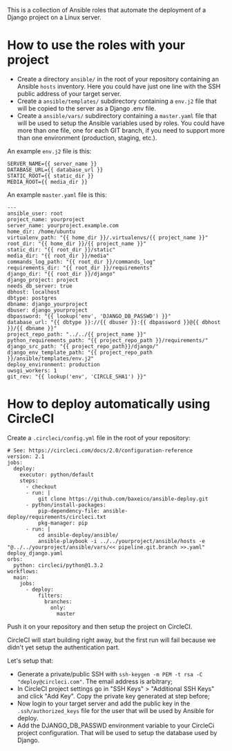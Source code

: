 This is a collection of Ansible roles that automate the deployment of a Django project on a Linux server.

# How to use the roles with your project

* Create a directory `ansible/` in the root of your repository containing an Ansible `hosts` inventory. Here you could have just one line with the SSH public address of your target server.
* Create a `ansible/templates/` subdirectory containing a `env.j2` file that will be copied to the server as a Django .env file.
* Create a `ansible/vars/` subdirectory containing a `master.yaml` file that will be used to setup the Ansible variables used by roles.
  You could have more than one file, one for each GIT branch, if you need to support more than one environment (production, staging, etc.).

An example `env.j2` file is this:

```
SERVER_NAME={{ server_name }}
DATABASE_URL={{ database_url }}
STATIC_ROOT={{ static_dir }}
MEDIA_ROOT={{ media_dir }}
```

An example `master.yaml` file is this:

```
---
ansible_user: root
project_name: yourproject
server_name: yourproject.example.com
home_dir: /home/ubuntu
virtualenv_path: "{{ home_dir }}/.virtualenvs/{{ project_name }}"
root_dir: "{{ home_dir }}/{{ project_name }}"
static_dir: "{{ root_dir }}/static"
media_dir: "{{ root_dir }}/media"
commands_log_path: "{{ root_dir }}/commands_log"
requirements_dir: "{{ root_dir }}/requirements"
django_dir: "{{ root_dir }}/django"
django_project: project
needs_db_server: true
dbhost: localhost
dbtype: postgres
dbname: django_yourproject
dbuser: django_yourproject
dbpassword: "{{ lookup('env', 'DJANGO_DB_PASSWD') }}"
database_url: "{{ dbtype }}://{{ dbuser }}:{{ dbpassword }}@{{ dbhost }}/{{ dbname }}"
project_repo_path: "../../{{ project_name }}"
python_requirements_path: "{{ project_repo_path }}/requirements/"
django_src_path: "{{ project_repo_path}}/django/"
django_env_template_path: "{{ project_repo_path }}/ansible/templates/env.j2"
deploy_environment: production
uwsgi_workers: 1
git_rev: "{{ lookup('env', 'CIRCLE_SHA1') }}"
```

# How to deploy automatically using CircleCI

Create a `.circleci/config.yml` file in the root of your repository:

```
# See: https://circleci.com/docs/2.0/configuration-reference
version: 2.1
jobs:
  deploy:
    executor: python/default
    steps:
      - checkout
      - run: |
          git clone https://github.com/baxeico/ansible-deploy.git
      - python/install-packages:
          pip-dependency-file: ansible-deploy/requirements/circleci.txt
          pkg-manager: pip
      - run: |
          cd ansible-deploy/ansible/
          ansible-playbook -i ../../yourproject/ansible/hosts -e "@../../yourproject/ansible/vars/<< pipeline.git.branch >>.yaml" deploy_django.yaml
orbs:
  python: circleci/python@1.3.2
workflows:
  main:
    jobs:
      - deploy:
          filters:
            branches:
              only:
                master
```

Push it on your repository and then setup the project on CircleCI.

CircleCI will start building right away, but the first run will fail because we didn't yet setup the authentication part.

Let's setup that:

* Generate a private/public SSH with `ssh-keygen -m PEM -t rsa -C "deploy@circleci.com"`. The email address is arbitrary;
* In CircleCI project settings go in "SSH Keys" > "Additional SSH Keys" and click "Add Key". Copy the private key generated at step before;
* Now login to your target server and add the public key in the `.ssh/authorized_keys` file for the user that will be used by Ansible for deploy.
* Add the DJANGO_DB_PASSWD environment variable to your CircleCi project configuration. That will be used to setup the database used by Django.
